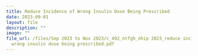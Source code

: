 ```yaml
---
title: Reduce Incidence of Wrong Insulin Dose Being Prescribed
date: 2023-09-01
layout: file
description: ""
image: ""
file_url: /files/Sep 2023 to Nov 2023/c_492_ntfgh_nhip 2023_reduce incidence of
  wrong insulin dose being prescribed.pdf
---
```

